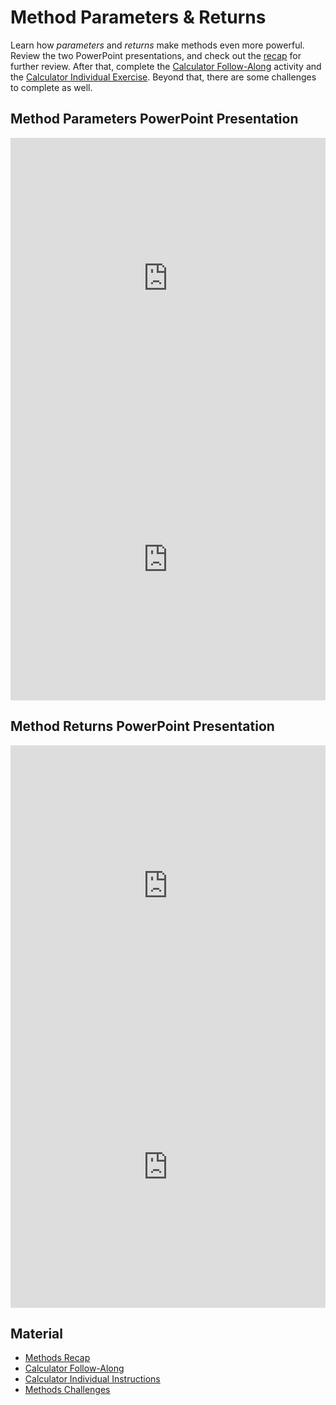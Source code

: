 # Method Parameters & Returns
Learn how _parameters_ and _returns_ make methods even more powerful. Review the two PowerPoint presentations, and check out the [recap](MethodsRecap.md) for further review. After that, complete the [Calculator Follow-Along](CalculatorFollowAlong.md) activity and the [Calculator Individual Exercise](CalculatorIndividualInstructions.md). Beyond that, there are some challenges to complete as well.

## Method Parameters PowerPoint Presentation
<iframe src='https://view.officeapps.live.com/op/embed.aspx?src=https://hylandtechclub.com/cs-101/MethodParameters/MethodParameters.pptx' width='100%' height='450px' frameborder='0'></iframe>
<iframe width="100%" height="450px" src="https://www.youtube.com/embed/Xa7cXskIRRg" frameborder="0" allow="accelerometer; autoplay; encrypted-media; gyroscope; picture-in-picture" allowfullscreen></iframe>

## Method Returns PowerPoint Presentation
<iframe src='https://view.officeapps.live.com/op/embed.aspx?src=https://hylandtechclub.com/cs-101/MethodParameters/MethodReturns.pptx' width='100%' height='450px' frameborder='0'></iframe>
<iframe width="100%" height="450px" src="https://www.youtube.com/embed/TeOG7QeOY38" frameborder="0" allow="accelerometer; autoplay; encrypted-media; gyroscope; picture-in-picture" allowfullscreen></iframe>

## Material
- [Methods Recap](MethodsRecap.md)
- [Calculator Follow-Along](CalculatorFollowAlong.md)
- [Calculator Individual Instructions](CalculatorIndividualInstructions.md)
- [Methods Challenges](MethodsChallenges.md)